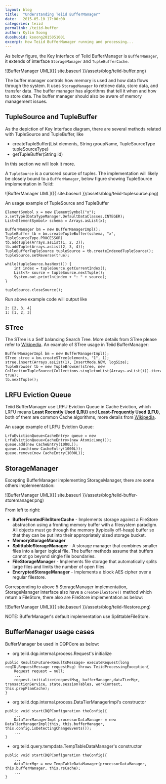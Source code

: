 ```yaml
---
layout: blog
title:  "Understanding Teiid BufferManager"
date:   2015-05-10 17:00:00
categories: teiid
permalink: /teiid-buffer
author: Kylin Soong
duoshuoid: ksoong2015051001
excerpt: How Teiid BufferManager running and processing...
---
```


As below figure, the Key Interface of Teiid BufferManager is `BufferManager`, it extends of interface `StorageManager` and `TupleBufferCache`.

![BufferManager UML]({{ site.baseurl }}/assets/blog/teiid-buffer.png)

The buffer manager controls how memory is used and how data flows through the system. It uses `StorageManager` to retrieve data, store data, and transfer data. The buffer manager has algorithms that tell it when and how to store data. The buffer manager should also be aware of memory management issues.

## TupleSource and TupleBuffer

As the depiction of Key Interface diagram, there are several methods related with TupleSource and TupleBuffer, like 

* createTupleBuffer(List elements, String groupName, TupleSourceType tupleSourceType)
* getTupleBuffer(String id)

In this section we will look it more.

A `TupleSource` is a cursored source of tuples. The implementation will likely be closely bound to a `BufferManager`, below figure showing TupleSource implementation in Teiid:

![BufferManager UML]({{ site.baseurl }}/assets/blog/teiid-tuplesource.png) 

An usage example of TupleSource and TupleBuffer

~~~
ElementSymbol x = new ElementSymbol("x");
x.setType(DataTypeManager.DefaultDataClasses.INTEGER);
List<ElementSymbol> schema = Arrays.asList(x);

BufferManager bm = new BufferManagerImpl();
TupleBuffer tb = bm.createTupleBuffer(schema, "x", TupleSourceType.PROCESSOR)
tb.addTuple(Arrays.asList(1, 2, 3));
tb.addTuple(Arrays.asList(2, 3, 4));
TupleBufferTupleSource tupleSource = tb.createIndexedTupleSource();
tupleSource.setReverse(true);
		
while(tupleSource.hasNext()) {
	int index = tupleSource.getCurrentIndex();
	List<?> source = tupleSource.nextTuple();
	System.out.println(index + ": " + source);
}
		
tupleSource.closeSource();
~~~

Run above example code will output like

~~~
2: [2, 3, 4]
1: [1, 2, 3]
~~~

## STree

The STree is a Self balancing Search Tree. More details from STree please refer to [Wikipedia](http://en.wikipedia.org/wiki/Self-balancing_binary_search_tree). An example of STree usage in Teiid BufferManager:

~~~
BufferManagerImpl bm = new BufferManagerImpl();
STree stree = bm.createSTree(elements, "1", 1);
stree.insert(Arrays.asList(1), InsertMode.NEW, logSize);
TupleBrowser tb = new TupleBrowser(stree, new CollectionTupleSource(Collections.singletonList(Arrays.asList(i)).iterator()), true);
tb.nextTuple();
~~~

## LRFU Eviction Queue

Teiid BufferManager use LRFU Eviction Queue in Cache Eviction, which LRFU means **Least Recently Used (LRU)** and **Least-Frequently Used (LFU)**, both of them are common Cache algorithms, more details from [Wikipedia](http://en.wikipedia.org/wiki/Cache_algorithms).

An usage example of LRFU Eviction Queue:

~~~
LrfuEvictionQueue<CacheEntry> queue = new LrfuEvictionQueue<CacheEntry>(new AtomicLong());
queue.add(new CacheEntry(1000L));
queue.touch(new CacheEntry(1000L));
queue.remove(new CacheEntry(1000L));
~~~

## StorageManager

Excepting BufferManager implementing StorageManager, there are some others implemeentation:

![BufferManager UML]({{ site.baseurl }}/assets/blog/teiid-buffer-storemanager.png)

From left to right:

* **BufferFrontedFileStoreCache** - Implements storage against a FileStore abstraction using a fronting memory buffer with a filesystem paradigm. All objects must go through the memory (typically off-heap) buffer so that they can be put into their appropriately sized storage bucket. 
* **MemoryStorageManager**
* **SplittableStorageManager** - A storage manager that combines smaller files into a larger logical file. The buffer methods assume that buffers cannot go beyond single file boundaries.
* **FileStorageManager** - Implements file storage that automatically splits large files and limits the number of open files.
* **EncryptedStorageManager** - Implements a block AES cipher over a regular filestore. 

Corresponding to above 5 StorageManager implementation, StorageManager interface also have a `createFileStore()` method which return a FileStore, there also are FileStore implementation as below:

![BufferManager UML]({{ site.baseurl }}/assets/blog/teiid-filestore.png)

NOTE: BufferManager's default implementation use SplittableFileStore.
 
## BufferManager usage cases

BufferManager be used in DQPCore as below:

* org.teiid.dqp.internal.process.Request's initialize

~~~
public ResultsFuture<ResultsMessage> executeRequest(long reqID,RequestMessage requestMsg) throws TeiidProcessingException{
    Request request = null;
    ...
    request.initialize(requestMsg, bufferManager,dataTierMgr, transactionService, state.sessionTables, workContext, this.prepPlanCache);
}
~~~

* org.teiid.dqp.internal.process.DataTierManagerImpl's constructor

~~~
public void start(DQPConfiguration theConfig){
    ...
    DataTierManagerImpl processorDataManager = new DataTierManagerImpl(this, this.bufferManager, this.config.isDetectingChangeEvents());
    ...
}
~~~

* org.teiid.query.tempdata.TempTableDataManager's constructor

~~~
public void start(DQPConfiguration theConfig){
    ...
    dataTierMgr = new TempTableDataManager(processorDataManager, this.bufferManager, this.rsCache);
    ...
}
~~~ 
